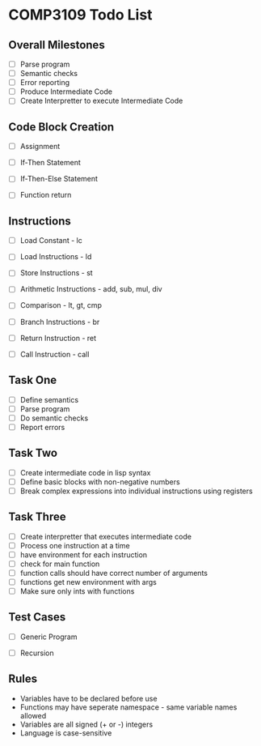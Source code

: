 COMP3109 Todo List
=============================

Overall Milestones
------------------

- [ ] Parse program
- [ ] Semantic checks
- [ ] Error reporting
- [ ] Produce Intermediate Code
- [ ] Create Interpretter to execute Intermediate Code

Code Block Creation
-------------------

- [ ] Assignment
- [ ] If-Then Statement
- [ ] If-Then-Else Statement
- [ ] Function return


Instructions
------------

- [ ] Load Constant - lc
- [ ] Load Instructions - ld
- [ ] Store Instructions - st
- [ ] Arithmetic Instructions - add, sub, mul, div
- [ ] Comparison - lt, gt, cmp
- [ ] Branch Instructions - br
- [ ] Return Instruction - ret
- [ ] Call Instruction - call


Task One
--------
- [ ] Define semantics
- [ ] Parse program
- [ ] Do semantic checks
- [ ] Report errors

Task Two
--------
- [ ] Create intermediate code in lisp syntax
- [ ] Define basic blocks with non-negative numbers
- [ ] Break complex expressions into individual instructions using registers

Task Three
----------

- [ ] Create interpretter that executes intermediate code
- [ ] Process one instruction at a time
- [ ] have environment for each instruction
- [ ] check for main function
- [ ] function calls should have correct number of arguments
- [ ] functions get new environment with args
- [ ] Make sure only ints with functions

Test Cases
----------

- [ ] Generic Program
- [ ] Recursion


Rules
-----

 * Variables have to be declared before use
 * Functions may have seperate namespace - same variable names allowed
 * Variables are all signed (+ or -) integers
 * Language is case-sensitive
